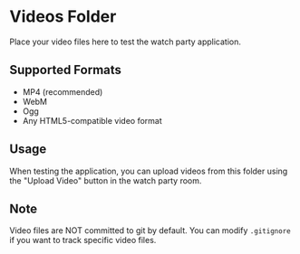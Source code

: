 # Videos Folder

Place your video files here to test the watch party application.

## Supported Formats
- MP4 (recommended)
- WebM
- Ogg
- Any HTML5-compatible video format

## Usage
When testing the application, you can upload videos from this folder using the "Upload Video" button in the watch party room.

## Note
Video files are NOT committed to git by default. You can modify `.gitignore` if you want to track specific video files.
